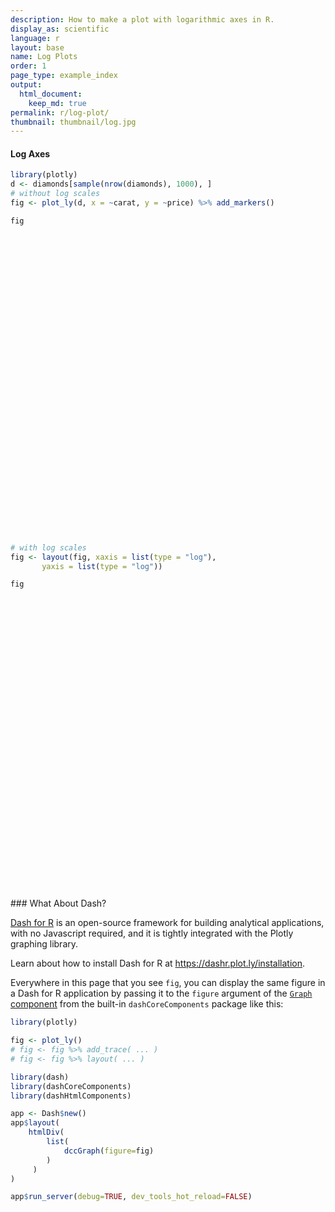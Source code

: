 ```yaml
---
description: How to make a plot with logarithmic axes in R.
display_as: scientific
language: r
layout: base
name: Log Plots
order: 1
page_type: example_index
output:
  html_document:
    keep_md: true
permalink: r/log-plot/
thumbnail: thumbnail/log.jpg
---
```



#### Log Axes


```r
library(plotly)
d <- diamonds[sample(nrow(diamonds), 1000), ]
# without log scales
fig <- plot_ly(d, x = ~carat, y = ~price) %>% add_markers()

fig
```

<div id="htmlwidget-cde78b4cdc04179eb888" style="width:672px;height:480px;" class="plotly html-widget"></div>
<script type="application/json" data-for="htmlwidget-cde78b4cdc04179eb888">{"x":{"visdat":{"317b45532032":["function () ","plotlyVisDat"]},"cur_data":"317b45532032","attrs":{"317b45532032":{"x":{},"y":{},"alpha_stroke":1,"sizes":[10,100],"spans":[1,20],"type":"scatter","mode":"markers","inherit":true}},"layout":{"margin":{"b":40,"l":60,"t":25,"r":10},"xaxis":{"domain":[0,1],"automargin":true,"title":"carat"},"yaxis":{"domain":[0,1],"automargin":true,"title":"price"},"hovermode":"closest","showlegend":false},"source":"A","config":{"showSendToCloud":false},"data":[{"x":[1.01,1.5,0.33,0.73,1.01,1.12,1.5,1.2,0.31,0.82,0.54,1.52,0.46,0.56,0.31,0.6,0.42,1,0.31,0.3,0.24,0.59,1.5,1.09,1.25,0.38,0.46,1.01,1.01,0.5,0.3,2.01,0.39,1.16,0.7,2.01,0.5,0.3,0.32,0.3,0.33,1.02,0.39,0.78,1.01,0.28,0.83,0.91,1,0.55,2.04,0.3,0.27,0.32,2.01,1.22,2.01,0.74,0.35,1.01,0.24,0.3,0.54,0.82,0.7,1.51,1.5,0.78,0.51,0.56,1.51,1.25,0.36,0.4,2.01,0.59,2.09,2.32,1.1,0.31,1.7,1.04,1.01,1,0.55,0.32,0.71,1.02,1.25,0.33,0.55,1.02,1.58,1.54,0.9,0.81,1.22,1.71,1,0.27,1.31,1.01,0.9,0.74,2.01,0.31,1.01,1.5,0.44,0.33,0.51,1.17,1.01,0.36,0.3,0.61,0.33,1.16,1.53,0.9,1.01,1.18,0.9,1.06,1.33,0.93,0.7,1.72,0.3,1.2,0.52,0.31,0.56,1.04,2.01,0.31,2.09,1.35,0.61,0.31,0.5,0.72,1.01,0.37,0.5,0.33,1,0.3,0.51,0.56,0.27,0.33,0.7,1.5,0.32,1.3,0.32,0.57,0.73,0.35,0.44,0.47,0.73,0.47,0.72,2,0.32,0.82,0.32,1.02,1.51,1.2,1.05,0.45,0.7,0.31,2.22,0.41,0.73,0.83,0.31,1.2,0.96,0.34,1.53,0.23,0.43,0.32,1.03,1.03,1.03,1.15,0.26,0.75,1.32,1.09,0.73,1.04,1.51,1.01,1.04,0.93,1,0.71,2.25,1.26,0.51,0.56,0.7,0.37,1.25,1.21,1.18,0.74,2.01,1.05,1.36,0.9,0.32,1.3,0.3,0.5,1.01,0.38,0.38,1.01,0.43,2.19,0.26,1.02,0.51,0.92,0.36,0.82,0.9,0.35,1.55,2,0.57,1.03,0.3,1.28,0.34,1.24,0.9,0.94,0.4,0.99,1.52,1.21,0.42,0.42,1.56,0.36,2.1,1.55,1.01,0.34,1.15,1.56,0.53,0.7,0.42,0.71,0.71,0.92,1.23,0.71,1.51,0.5,0.31,1.21,0.53,1.03,0.52,0.4,1.27,0.7,0.71,1.01,0.5,1.07,1.02,1.2,0.7,0.92,0.54,1.01,0.41,1.22,0.55,0.4,0.7,1.5,0.41,1.11,0.85,1,1.41,0.5,0.32,0.8,0.5,1.56,1.02,0.54,0.59,0.38,1.01,0.24,1.01,0.32,0.56,2.02,0.36,1.02,0.34,0.74,1.21,1.25,0.4,1.5,1,0.55,0.3,0.5,0.7,1,0.4,0.31,0.55,0.9,0.79,0.3,0.31,0.85,0.37,0.3,1.55,1.2,1.01,1.5,0.42,1.41,0.33,0.8,0.85,0.5,0.39,1.33,0.31,1.33,0.9,0.31,1.35,1.01,1,1.09,1.23,0.4,0.57,0.39,1.12,0.26,1.52,1.06,0.37,0.71,1.44,2.11,0.41,0.39,0.9,0.23,0.72,0.28,0.71,0.28,0.6,0.31,0.71,1.32,0.53,1.23,0.5,0.73,1.02,1.54,1,0.3,0.55,1.62,0.75,0.4,1.01,0.55,0.71,1.63,0.3,0.32,1.24,0.35,0.38,1.24,0.33,0.7,0.93,1.68,1,1.21,2.01,1.04,0.34,0.91,1.24,1.01,1,0.34,1.01,1.09,1.01,0.41,0.28,0.7,0.41,0.23,1.05,1.23,1,0.72,0.9,0.71,1.59,0.7,1.03,0.63,1.56,0.4,0.71,1.25,0.5,1.32,0.7,1.24,1,1.01,1.02,0.74,0.38,0.35,1,1.05,1.2,0.77,0.39,1.14,0.71,0.54,0.7,0.73,0.83,0.73,0.7,0.31,0.82,1.51,0.39,0.91,0.43,1.23,0.3,0.42,1.11,0.81,0.76,0.33,0.9,0.7,1.01,0.75,1.12,2.02,0.41,0.3,0.8,0.7,0.54,1.18,0.3,0.9,0.41,1.07,1.12,0.41,0.54,0.9,0.32,0.4,1.43,0.33,1.04,0.71,0.7,0.61,1.02,0.3,0.3,1.11,0.42,0.52,0.92,0.56,1.01,1.06,2.14,0.58,0.59,2.06,1.53,1.12,0.39,0.7,0.54,0.31,0.7,1.09,1.02,0.31,0.78,1.04,1.03,0.32,0.5,0.31,0.5,0.43,0.73,0.43,0.38,0.7,1,1.01,0.73,1.83,0.38,0.7,0.72,1.55,0.3,2.05,1,0.48,1,0.25,1.01,0.75,0.71,1.23,1.4,1.01,1.01,1.22,1.04,0.25,0.51,0.23,0.3,2.27,0.55,1.51,0.37,1.3,0.32,0.5,1.22,1.5,1,0.54,1.09,0.56,0.9,1.09,0.75,2.01,0.53,2.01,0.8,0.33,0.34,1.54,1.02,0.7,1.03,0.58,0.42,0.31,0.55,1.07,1.22,0.31,1.07,1.01,0.33,0.42,0.33,1.1,2.02,0.58,1.01,2.14,0.52,1.07,2.04,0.39,0.52,0.7,0.91,1,1.05,0.41,1.52,0.51,1.24,1.52,1,1.18,0.49,0.63,1,0.3,1.14,0.3,0.5,1.51,2.11,0.55,1.01,0.3,0.51,0.33,0.32,1.6,1.06,0.3,1.01,1.19,1.13,0.25,0.53,0.52,0.9,0.32,1.88,0.35,0.31,0.42,0.8,0.71,0.3,0.7,0.71,0.36,1.21,0.9,0.9,1.08,0.32,0.5,0.92,0.51,1.54,1.04,0.7,0.5,2.06,0.52,1,1.09,0.53,0.26,1.14,0.7,0.72,1.5,0.31,0.72,1.02,0.3,1.21,0.51,0.41,0.33,0.5,1.51,0.35,0.35,0.33,0.34,0.44,0.73,0.51,0.51,0.9,1.01,0.55,0.71,0.55,2.18,1.14,0.51,1.53,0.9,0.3,0.3,0.36,0.41,0.4,1.21,1.53,0.33,1.21,0.72,0.92,0.42,2.29,0.51,1.51,1.21,0.34,0.8,0.3,1.06,0.53,1.01,0.61,0.56,1.56,0.34,1.01,0.52,1.01,0.7,1.06,0.41,1,1.2,0.35,0.32,0.9,0.53,0.7,0.32,0.74,1.07,0.42,0.7,0.52,0.26,0.31,0.27,1.07,0.31,1.14,0.9,0.31,0.3,0.36,2.04,0.31,0.7,2.28,0.42,0.6,0.56,2.1,0.7,0.34,0.5,0.53,1.45,1.11,0.48,0.67,0.31,1.22,1.07,0.7,1.14,0.53,0.46,0.32,0.7,1.03,0.3,0.3,0.3,2.7,0.8,0.71,1.25,0.58,0.43,0.9,0.7,1.22,0.44,0.39,0.44,0.91,0.31,0.71,1.29,1.05,0.72,0.35,1.51,0.3,1.02,1.35,0.26,0.74,0.26,0.3,1.13,0.5,0.32,0.82,0.31,0.3,0.51,0.7,1.51,1.45,1.01,0.34,0.77,0.36,0.7,1.7,0.75,0.34,1.8,1.19,1.01,1.01,2.14,0.55,1.01,0.47,0.34,1.2,1.01,0.53,0.56,0.7,0.31,0.81,0.31,1.55,0.9,0.32,0.9,0.31,0.31,0.42,0.73,1.52,0.53,1.2,1,0.31,1,0.52,0.35,0.33,1.01,1.27,1,0.36,0.43,0.26,1.4,0.97,0.7,0.33,0.72,0.32,1.18,0.9,1.01,0.82,0.9,1.23,0.35,0.33,1.26,0.32,0.47,0.7,0.56,1,1.02,1.01,1.27,0.9,0.39,0.81,0.57,0.72,0.51,0.58,1.07,0.32,2.2,0.5,0.7,0.54,0.33,0.41,0.78,1.61,0.36,0.55,0.33,0.3,1.07,1,0.53,0.58,2.28,0.7,0.76,1,0.51,0.8,0.49,1.03,0.3,1.01,0.36,0.49,1.09,0.72,0.71,1.22,0.44,0.41,0.51,0.7,0.4,1.05,1.07,1.06,0.35,1.51,1.08,1.51,1.17,0.43,0.71,0.57,0.9,0.71,0.63,0.24,0.4,0.34,0.65,0.53,0.3,1.51,1.01,0.96,0.41,0.3,0.61,1.14,0.26,1.02,1.2,1.51,0.41,0.36,0.43,0.71,1,0.32,2.04,0.7,0.71,0.7,1.1,1.24,0.36,0.71,1.01,0.77,0.31,1.57,0.3],"y":[3761,10046,743,2581,5963,7696,8167,4831,625,2716,1771,8408,746,1770,988,2094,1040,5702,942,673,608,1789,7291,5539,13953,978,953,7032,4705,1016,573,17849,1123,5107,2407,15939,1891,1013,645,422,797,6058,665,2400,3869,787,3249,5176,5720,1692,16426,658,480,558,15134,12906,12257,2800,879,4185,668,911,1987,2692,1964,10959,9523,3326,1842,1212,7162,5607,568,810,15729,1820,17156,18371,4157,396,9586,8590,16087,6867,1185,917,2409,4179,6084,579,1272,6854,13397,13110,3095,3213,5502,10681,6352,432,6573,4836,2693,2655,10671,447,5731,12672,1003,579,1402,7564,4256,853,421,2575,738,8107,7685,3084,3111,5674,3801,4270,5785,4452,2535,8900,776,6666,1389,557,1580,4547,18374,802,17114,8062,2182,548,1020,3236,5701,833,1565,579,4234,605,1193,1999,760,723,2167,13135,828,14068,1080,1273,1952,571,1294,1178,3389,784,2361,12654,718,3652,561,3927,12261,4250,4281,1129,2034,683,13703,1230,2779,3250,335,5578,4059,459,9971,505,919,571,6783,4424,9932,4915,600,2648,7119,5258,3620,4724,9741,4299,8637,3880,6328,1821,8442,7824,1583,1340,2912,957,4060,8863,3894,3323,11635,5952,7592,4441,907,5728,863,1935,6759,743,883,11400,1318,15509,564,6397,1340,3417,949,2721,3812,1024,9530,13480,2192,5393,675,12958,974,4916,3780,4159,918,1901,11235,5211,1289,1389,11531,851,12168,15801,4260,727,6788,8517,2542,2595,773,2590,3053,5758,3977,2717,10993,1752,891,5489,1284,4413,1720,1003,8705,2537,4124,5703,1237,4366,3119,4927,2375,6360,1452,11154,784,5794,1668,1080,2299,9533,1056,3846,3503,4867,7956,1429,561,2122,1746,9609,6169,1615,1325,633,4004,408,6047,781,1963,12108,505,5055,695,3163,6135,11088,1051,8316,5390,1799,895,1080,2717,9324,1050,1028,1668,4165,2898,630,732,3441,1166,658,8866,5141,6295,9072,1235,11817,579,3312,4211,1436,1065,6614,502,6685,3099,872,5524,5185,7072,6153,10835,982,1364,951,5375,614,13161,4516,815,3061,5987,18071,969,1124,4463,583,2420,430,2072,625,2171,872,3701,6171,1721,8585,851,2671,4604,7437,6451,764,2581,8865,1980,828,4412,1668,1840,10281,606,477,4907,906,1400,9916,713,2895,4513,12681,4722,5346,17514,6360,956,3296,4462,4171,7450,495,5543,5010,6999,827,489,2294,932,478,4604,6833,4348,2737,4846,2198,9094,1942,4274,1775,8470,765,3254,6440,1629,6660,3561,10724,5806,7240,3927,2666,633,788,7840,3822,4915,2275,661,5003,2240,1246,2699,2995,3482,2234,2234,489,3588,12141,1026,3618,1207,7687,684,1076,6962,2972,2663,752,3239,2573,5301,2923,7812,12832,705,947,2969,2697,1173,11104,857,4114,748,4644,4373,969,1147,3844,645,1180,6727,955,5650,2862,1896,1821,5266,878,526,6713,1132,1429,4089,1286,8716,5020,13326,1983,1452,14982,12386,4215,1018,1865,1422,877,2979,5258,7779,628,3105,4467,4441,589,1675,436,1559,1129,3270,1016,998,2161,6209,4327,3154,13254,899,2184,2441,15794,1013,14973,3276,1404,4586,535,4781,2070,2381,5641,11262,8077,6330,6351,4330,535,1660,530,691,15710,1867,13752,601,12745,645,1240,3156,9702,4543,1754,6905,1698,4795,4586,3120,11156,1857,15729,3137,822,596,15185,5251,3683,11365,2590,803,680,1609,7564,11003,707,4119,4197,928,722,610,8592,13502,1600,7290,12400,1822,7240,18153,746,2841,3724,5535,4496,4529,954,9552,1813,6805,15819,4312,4838,1865,6549,4630,564,8953,670,2889,10502,12554,2629,6522,675,1234,743,828,8138,12642,422,3768,6086,5771,575,1127,1743,4234,828,13607,478,802,675,2670,2156,886,2409,2326,576,4841,3662,3431,7295,561,1745,3618,1652,7631,6290,2867,1238,15393,1878,3894,18231,1676,486,4785,3034,2359,10087,544,2232,4151,574,5387,1895,863,696,1410,6819,1035,541,730,507,1294,2803,1202,1974,4334,4989,1709,3710,1134,15706,11654,826,9896,4054,776,447,631,1061,882,7086,15217,752,14841,3229,3787,992,13701,1619,13623,7955,596,2564,776,5147,1566,5122,2544,2321,15609,714,5777,1576,9627,992,5415,1192,11214,5913,767,900,4209,1625,1874,708,2849,7168,791,2838,1452,420,914,620,5758,757,4953,6892,541,710,864,18231,1046,1158,12907,1221,1746,1723,13790,2421,447,1378,1914,6316,5358,918,2309,489,7085,7821,1790,3639,1697,1898,758,2846,4268,789,776,776,14341,2890,2049,5740,1438,1358,3931,2924,5979,926,1008,1294,3812,907,2346,5237,7027,2477,552,14482,863,4746,7182,635,2327,377,605,4303,1649,420,2629,680,709,1841,2592,11560,9216,5701,995,4037,729,2317,17662,3011,417,12196,5937,4751,4298,15559,1415,5288,884,765,6303,4805,1665,1212,2044,692,4315,1012,11364,4309,528,4400,864,625,1400,2093,10130,1813,8870,4939,1009,4469,1338,709,521,6043,6116,6115,1094,1218,452,11368,2239,2459,772,2832,450,9260,3697,4690,3159,4419,4986,1001,536,7785,561,1021,2208,1616,4956,5257,6999,13200,4381,718,2608,1884,2946,1882,1607,7415,645,16996,1262,3175,1338,492,1192,3531,12028,689,1316,475,491,3655,4798,1070,2568,16174,2016,1985,4743,1427,3273,1026,5498,956,4853,571,1084,4700,3570,3504,9581,941,827,1359,3087,1200,6562,9169,8626,504,12202,4656,10884,10342,867,2641,1906,4580,1826,2320,678,648,819,4275,1642,766,9283,4357,2866,647,863,1690,5424,440,4478,10053,11255,961,932,943,2352,4788,756,15618,2473,3301,2210,4868,4444,735,2525,4308,2939,542,6629,540],"type":"scatter","mode":"markers","marker":{"color":"rgba(31,119,180,1)","line":{"color":"rgba(31,119,180,1)"}},"error_y":{"color":"rgba(31,119,180,1)"},"error_x":{"color":"rgba(31,119,180,1)"},"line":{"color":"rgba(31,119,180,1)"},"xaxis":"x","yaxis":"y","frame":null}],"highlight":{"on":"plotly_click","persistent":false,"dynamic":false,"selectize":false,"opacityDim":0.2,"selected":{"opacity":1},"debounce":0},"shinyEvents":["plotly_hover","plotly_click","plotly_selected","plotly_relayout","plotly_brushed","plotly_brushing","plotly_clickannotation","plotly_doubleclick","plotly_deselect","plotly_afterplot","plotly_sunburstclick"],"base_url":"https://plot.ly"},"evals":[],"jsHooks":[]}</script>


```r
# with log scales
fig <- layout(fig, xaxis = list(type = "log"),
       yaxis = list(type = "log"))

fig
```

<div id="htmlwidget-df8d13ad92ae99223824" style="width:672px;height:480px;" class="plotly html-widget"></div>
<script type="application/json" data-for="htmlwidget-df8d13ad92ae99223824">{"x":{"visdat":{"317b45532032":["function () ","plotlyVisDat"]},"cur_data":"317b45532032","attrs":{"317b45532032":{"x":{},"y":{},"alpha_stroke":1,"sizes":[10,100],"spans":[1,20],"type":"scatter","mode":"markers","inherit":true}},"layout":{"margin":{"b":40,"l":60,"t":25,"r":10},"xaxis":{"domain":[0,1],"automargin":true,"type":"log","title":"carat"},"yaxis":{"domain":[0,1],"automargin":true,"type":"log","title":"price"},"hovermode":"closest","showlegend":false},"source":"A","config":{"showSendToCloud":false},"data":[{"x":[1.01,1.5,0.33,0.73,1.01,1.12,1.5,1.2,0.31,0.82,0.54,1.52,0.46,0.56,0.31,0.6,0.42,1,0.31,0.3,0.24,0.59,1.5,1.09,1.25,0.38,0.46,1.01,1.01,0.5,0.3,2.01,0.39,1.16,0.7,2.01,0.5,0.3,0.32,0.3,0.33,1.02,0.39,0.78,1.01,0.28,0.83,0.91,1,0.55,2.04,0.3,0.27,0.32,2.01,1.22,2.01,0.74,0.35,1.01,0.24,0.3,0.54,0.82,0.7,1.51,1.5,0.78,0.51,0.56,1.51,1.25,0.36,0.4,2.01,0.59,2.09,2.32,1.1,0.31,1.7,1.04,1.01,1,0.55,0.32,0.71,1.02,1.25,0.33,0.55,1.02,1.58,1.54,0.9,0.81,1.22,1.71,1,0.27,1.31,1.01,0.9,0.74,2.01,0.31,1.01,1.5,0.44,0.33,0.51,1.17,1.01,0.36,0.3,0.61,0.33,1.16,1.53,0.9,1.01,1.18,0.9,1.06,1.33,0.93,0.7,1.72,0.3,1.2,0.52,0.31,0.56,1.04,2.01,0.31,2.09,1.35,0.61,0.31,0.5,0.72,1.01,0.37,0.5,0.33,1,0.3,0.51,0.56,0.27,0.33,0.7,1.5,0.32,1.3,0.32,0.57,0.73,0.35,0.44,0.47,0.73,0.47,0.72,2,0.32,0.82,0.32,1.02,1.51,1.2,1.05,0.45,0.7,0.31,2.22,0.41,0.73,0.83,0.31,1.2,0.96,0.34,1.53,0.23,0.43,0.32,1.03,1.03,1.03,1.15,0.26,0.75,1.32,1.09,0.73,1.04,1.51,1.01,1.04,0.93,1,0.71,2.25,1.26,0.51,0.56,0.7,0.37,1.25,1.21,1.18,0.74,2.01,1.05,1.36,0.9,0.32,1.3,0.3,0.5,1.01,0.38,0.38,1.01,0.43,2.19,0.26,1.02,0.51,0.92,0.36,0.82,0.9,0.35,1.55,2,0.57,1.03,0.3,1.28,0.34,1.24,0.9,0.94,0.4,0.99,1.52,1.21,0.42,0.42,1.56,0.36,2.1,1.55,1.01,0.34,1.15,1.56,0.53,0.7,0.42,0.71,0.71,0.92,1.23,0.71,1.51,0.5,0.31,1.21,0.53,1.03,0.52,0.4,1.27,0.7,0.71,1.01,0.5,1.07,1.02,1.2,0.7,0.92,0.54,1.01,0.41,1.22,0.55,0.4,0.7,1.5,0.41,1.11,0.85,1,1.41,0.5,0.32,0.8,0.5,1.56,1.02,0.54,0.59,0.38,1.01,0.24,1.01,0.32,0.56,2.02,0.36,1.02,0.34,0.74,1.21,1.25,0.4,1.5,1,0.55,0.3,0.5,0.7,1,0.4,0.31,0.55,0.9,0.79,0.3,0.31,0.85,0.37,0.3,1.55,1.2,1.01,1.5,0.42,1.41,0.33,0.8,0.85,0.5,0.39,1.33,0.31,1.33,0.9,0.31,1.35,1.01,1,1.09,1.23,0.4,0.57,0.39,1.12,0.26,1.52,1.06,0.37,0.71,1.44,2.11,0.41,0.39,0.9,0.23,0.72,0.28,0.71,0.28,0.6,0.31,0.71,1.32,0.53,1.23,0.5,0.73,1.02,1.54,1,0.3,0.55,1.62,0.75,0.4,1.01,0.55,0.71,1.63,0.3,0.32,1.24,0.35,0.38,1.24,0.33,0.7,0.93,1.68,1,1.21,2.01,1.04,0.34,0.91,1.24,1.01,1,0.34,1.01,1.09,1.01,0.41,0.28,0.7,0.41,0.23,1.05,1.23,1,0.72,0.9,0.71,1.59,0.7,1.03,0.63,1.56,0.4,0.71,1.25,0.5,1.32,0.7,1.24,1,1.01,1.02,0.74,0.38,0.35,1,1.05,1.2,0.77,0.39,1.14,0.71,0.54,0.7,0.73,0.83,0.73,0.7,0.31,0.82,1.51,0.39,0.91,0.43,1.23,0.3,0.42,1.11,0.81,0.76,0.33,0.9,0.7,1.01,0.75,1.12,2.02,0.41,0.3,0.8,0.7,0.54,1.18,0.3,0.9,0.41,1.07,1.12,0.41,0.54,0.9,0.32,0.4,1.43,0.33,1.04,0.71,0.7,0.61,1.02,0.3,0.3,1.11,0.42,0.52,0.92,0.56,1.01,1.06,2.14,0.58,0.59,2.06,1.53,1.12,0.39,0.7,0.54,0.31,0.7,1.09,1.02,0.31,0.78,1.04,1.03,0.32,0.5,0.31,0.5,0.43,0.73,0.43,0.38,0.7,1,1.01,0.73,1.83,0.38,0.7,0.72,1.55,0.3,2.05,1,0.48,1,0.25,1.01,0.75,0.71,1.23,1.4,1.01,1.01,1.22,1.04,0.25,0.51,0.23,0.3,2.27,0.55,1.51,0.37,1.3,0.32,0.5,1.22,1.5,1,0.54,1.09,0.56,0.9,1.09,0.75,2.01,0.53,2.01,0.8,0.33,0.34,1.54,1.02,0.7,1.03,0.58,0.42,0.31,0.55,1.07,1.22,0.31,1.07,1.01,0.33,0.42,0.33,1.1,2.02,0.58,1.01,2.14,0.52,1.07,2.04,0.39,0.52,0.7,0.91,1,1.05,0.41,1.52,0.51,1.24,1.52,1,1.18,0.49,0.63,1,0.3,1.14,0.3,0.5,1.51,2.11,0.55,1.01,0.3,0.51,0.33,0.32,1.6,1.06,0.3,1.01,1.19,1.13,0.25,0.53,0.52,0.9,0.32,1.88,0.35,0.31,0.42,0.8,0.71,0.3,0.7,0.71,0.36,1.21,0.9,0.9,1.08,0.32,0.5,0.92,0.51,1.54,1.04,0.7,0.5,2.06,0.52,1,1.09,0.53,0.26,1.14,0.7,0.72,1.5,0.31,0.72,1.02,0.3,1.21,0.51,0.41,0.33,0.5,1.51,0.35,0.35,0.33,0.34,0.44,0.73,0.51,0.51,0.9,1.01,0.55,0.71,0.55,2.18,1.14,0.51,1.53,0.9,0.3,0.3,0.36,0.41,0.4,1.21,1.53,0.33,1.21,0.72,0.92,0.42,2.29,0.51,1.51,1.21,0.34,0.8,0.3,1.06,0.53,1.01,0.61,0.56,1.56,0.34,1.01,0.52,1.01,0.7,1.06,0.41,1,1.2,0.35,0.32,0.9,0.53,0.7,0.32,0.74,1.07,0.42,0.7,0.52,0.26,0.31,0.27,1.07,0.31,1.14,0.9,0.31,0.3,0.36,2.04,0.31,0.7,2.28,0.42,0.6,0.56,2.1,0.7,0.34,0.5,0.53,1.45,1.11,0.48,0.67,0.31,1.22,1.07,0.7,1.14,0.53,0.46,0.32,0.7,1.03,0.3,0.3,0.3,2.7,0.8,0.71,1.25,0.58,0.43,0.9,0.7,1.22,0.44,0.39,0.44,0.91,0.31,0.71,1.29,1.05,0.72,0.35,1.51,0.3,1.02,1.35,0.26,0.74,0.26,0.3,1.13,0.5,0.32,0.82,0.31,0.3,0.51,0.7,1.51,1.45,1.01,0.34,0.77,0.36,0.7,1.7,0.75,0.34,1.8,1.19,1.01,1.01,2.14,0.55,1.01,0.47,0.34,1.2,1.01,0.53,0.56,0.7,0.31,0.81,0.31,1.55,0.9,0.32,0.9,0.31,0.31,0.42,0.73,1.52,0.53,1.2,1,0.31,1,0.52,0.35,0.33,1.01,1.27,1,0.36,0.43,0.26,1.4,0.97,0.7,0.33,0.72,0.32,1.18,0.9,1.01,0.82,0.9,1.23,0.35,0.33,1.26,0.32,0.47,0.7,0.56,1,1.02,1.01,1.27,0.9,0.39,0.81,0.57,0.72,0.51,0.58,1.07,0.32,2.2,0.5,0.7,0.54,0.33,0.41,0.78,1.61,0.36,0.55,0.33,0.3,1.07,1,0.53,0.58,2.28,0.7,0.76,1,0.51,0.8,0.49,1.03,0.3,1.01,0.36,0.49,1.09,0.72,0.71,1.22,0.44,0.41,0.51,0.7,0.4,1.05,1.07,1.06,0.35,1.51,1.08,1.51,1.17,0.43,0.71,0.57,0.9,0.71,0.63,0.24,0.4,0.34,0.65,0.53,0.3,1.51,1.01,0.96,0.41,0.3,0.61,1.14,0.26,1.02,1.2,1.51,0.41,0.36,0.43,0.71,1,0.32,2.04,0.7,0.71,0.7,1.1,1.24,0.36,0.71,1.01,0.77,0.31,1.57,0.3],"y":[3761,10046,743,2581,5963,7696,8167,4831,625,2716,1771,8408,746,1770,988,2094,1040,5702,942,673,608,1789,7291,5539,13953,978,953,7032,4705,1016,573,17849,1123,5107,2407,15939,1891,1013,645,422,797,6058,665,2400,3869,787,3249,5176,5720,1692,16426,658,480,558,15134,12906,12257,2800,879,4185,668,911,1987,2692,1964,10959,9523,3326,1842,1212,7162,5607,568,810,15729,1820,17156,18371,4157,396,9586,8590,16087,6867,1185,917,2409,4179,6084,579,1272,6854,13397,13110,3095,3213,5502,10681,6352,432,6573,4836,2693,2655,10671,447,5731,12672,1003,579,1402,7564,4256,853,421,2575,738,8107,7685,3084,3111,5674,3801,4270,5785,4452,2535,8900,776,6666,1389,557,1580,4547,18374,802,17114,8062,2182,548,1020,3236,5701,833,1565,579,4234,605,1193,1999,760,723,2167,13135,828,14068,1080,1273,1952,571,1294,1178,3389,784,2361,12654,718,3652,561,3927,12261,4250,4281,1129,2034,683,13703,1230,2779,3250,335,5578,4059,459,9971,505,919,571,6783,4424,9932,4915,600,2648,7119,5258,3620,4724,9741,4299,8637,3880,6328,1821,8442,7824,1583,1340,2912,957,4060,8863,3894,3323,11635,5952,7592,4441,907,5728,863,1935,6759,743,883,11400,1318,15509,564,6397,1340,3417,949,2721,3812,1024,9530,13480,2192,5393,675,12958,974,4916,3780,4159,918,1901,11235,5211,1289,1389,11531,851,12168,15801,4260,727,6788,8517,2542,2595,773,2590,3053,5758,3977,2717,10993,1752,891,5489,1284,4413,1720,1003,8705,2537,4124,5703,1237,4366,3119,4927,2375,6360,1452,11154,784,5794,1668,1080,2299,9533,1056,3846,3503,4867,7956,1429,561,2122,1746,9609,6169,1615,1325,633,4004,408,6047,781,1963,12108,505,5055,695,3163,6135,11088,1051,8316,5390,1799,895,1080,2717,9324,1050,1028,1668,4165,2898,630,732,3441,1166,658,8866,5141,6295,9072,1235,11817,579,3312,4211,1436,1065,6614,502,6685,3099,872,5524,5185,7072,6153,10835,982,1364,951,5375,614,13161,4516,815,3061,5987,18071,969,1124,4463,583,2420,430,2072,625,2171,872,3701,6171,1721,8585,851,2671,4604,7437,6451,764,2581,8865,1980,828,4412,1668,1840,10281,606,477,4907,906,1400,9916,713,2895,4513,12681,4722,5346,17514,6360,956,3296,4462,4171,7450,495,5543,5010,6999,827,489,2294,932,478,4604,6833,4348,2737,4846,2198,9094,1942,4274,1775,8470,765,3254,6440,1629,6660,3561,10724,5806,7240,3927,2666,633,788,7840,3822,4915,2275,661,5003,2240,1246,2699,2995,3482,2234,2234,489,3588,12141,1026,3618,1207,7687,684,1076,6962,2972,2663,752,3239,2573,5301,2923,7812,12832,705,947,2969,2697,1173,11104,857,4114,748,4644,4373,969,1147,3844,645,1180,6727,955,5650,2862,1896,1821,5266,878,526,6713,1132,1429,4089,1286,8716,5020,13326,1983,1452,14982,12386,4215,1018,1865,1422,877,2979,5258,7779,628,3105,4467,4441,589,1675,436,1559,1129,3270,1016,998,2161,6209,4327,3154,13254,899,2184,2441,15794,1013,14973,3276,1404,4586,535,4781,2070,2381,5641,11262,8077,6330,6351,4330,535,1660,530,691,15710,1867,13752,601,12745,645,1240,3156,9702,4543,1754,6905,1698,4795,4586,3120,11156,1857,15729,3137,822,596,15185,5251,3683,11365,2590,803,680,1609,7564,11003,707,4119,4197,928,722,610,8592,13502,1600,7290,12400,1822,7240,18153,746,2841,3724,5535,4496,4529,954,9552,1813,6805,15819,4312,4838,1865,6549,4630,564,8953,670,2889,10502,12554,2629,6522,675,1234,743,828,8138,12642,422,3768,6086,5771,575,1127,1743,4234,828,13607,478,802,675,2670,2156,886,2409,2326,576,4841,3662,3431,7295,561,1745,3618,1652,7631,6290,2867,1238,15393,1878,3894,18231,1676,486,4785,3034,2359,10087,544,2232,4151,574,5387,1895,863,696,1410,6819,1035,541,730,507,1294,2803,1202,1974,4334,4989,1709,3710,1134,15706,11654,826,9896,4054,776,447,631,1061,882,7086,15217,752,14841,3229,3787,992,13701,1619,13623,7955,596,2564,776,5147,1566,5122,2544,2321,15609,714,5777,1576,9627,992,5415,1192,11214,5913,767,900,4209,1625,1874,708,2849,7168,791,2838,1452,420,914,620,5758,757,4953,6892,541,710,864,18231,1046,1158,12907,1221,1746,1723,13790,2421,447,1378,1914,6316,5358,918,2309,489,7085,7821,1790,3639,1697,1898,758,2846,4268,789,776,776,14341,2890,2049,5740,1438,1358,3931,2924,5979,926,1008,1294,3812,907,2346,5237,7027,2477,552,14482,863,4746,7182,635,2327,377,605,4303,1649,420,2629,680,709,1841,2592,11560,9216,5701,995,4037,729,2317,17662,3011,417,12196,5937,4751,4298,15559,1415,5288,884,765,6303,4805,1665,1212,2044,692,4315,1012,11364,4309,528,4400,864,625,1400,2093,10130,1813,8870,4939,1009,4469,1338,709,521,6043,6116,6115,1094,1218,452,11368,2239,2459,772,2832,450,9260,3697,4690,3159,4419,4986,1001,536,7785,561,1021,2208,1616,4956,5257,6999,13200,4381,718,2608,1884,2946,1882,1607,7415,645,16996,1262,3175,1338,492,1192,3531,12028,689,1316,475,491,3655,4798,1070,2568,16174,2016,1985,4743,1427,3273,1026,5498,956,4853,571,1084,4700,3570,3504,9581,941,827,1359,3087,1200,6562,9169,8626,504,12202,4656,10884,10342,867,2641,1906,4580,1826,2320,678,648,819,4275,1642,766,9283,4357,2866,647,863,1690,5424,440,4478,10053,11255,961,932,943,2352,4788,756,15618,2473,3301,2210,4868,4444,735,2525,4308,2939,542,6629,540],"type":"scatter","mode":"markers","marker":{"color":"rgba(31,119,180,1)","line":{"color":"rgba(31,119,180,1)"}},"error_y":{"color":"rgba(31,119,180,1)"},"error_x":{"color":"rgba(31,119,180,1)"},"line":{"color":"rgba(31,119,180,1)"},"xaxis":"x","yaxis":"y","frame":null}],"highlight":{"on":"plotly_click","persistent":false,"dynamic":false,"selectize":false,"opacityDim":0.2,"selected":{"opacity":1},"debounce":0},"shinyEvents":["plotly_hover","plotly_click","plotly_selected","plotly_relayout","plotly_brushed","plotly_brushing","plotly_clickannotation","plotly_doubleclick","plotly_deselect","plotly_afterplot","plotly_sunburstclick"],"base_url":"https://plot.ly"},"evals":[],"jsHooks":[]}</script>
### What About Dash?

[Dash for R](https://dashr.plot.ly/) is an open-source framework for building analytical applications, with no Javascript required, and it is tightly integrated with the Plotly graphing library. 

Learn about how to install Dash for R at https://dashr.plot.ly/installation.

Everywhere in this page that you see `fig`, you can display the same figure in a Dash for R application by passing it to the `figure` argument of the [`Graph` component](https://dashr.plot.ly/dash-core-components/graph) from the built-in `dashCoreComponents` package like this:


```r
library(plotly)

fig <- plot_ly() 
# fig <- fig %>% add_trace( ... )
# fig <- fig %>% layout( ... ) 

library(dash)
library(dashCoreComponents)
library(dashHtmlComponents)

app <- Dash$new()
app$layout(
    htmlDiv(
        list(
            dccGraph(figure=fig) 
        )
     )
)

app$run_server(debug=TRUE, dev_tools_hot_reload=FALSE)
```
